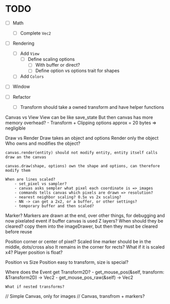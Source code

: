 # TODO

- [ ] Math
    - [ ] Complete `Vec2`

- [ ] Rendering
    - [ ] Add `View`
        - [ ] Define scaling options
            - [ ] With buffer or direct?
            - [ ] Define option vs options trait for shapes
    - [ ] Add `Colors`

- [ ] Window


- [ ] Refactor
    - [ ] Transform should take a owned transform and have helper functions


Canvas vs View 
    View can be like save_state
    But then canvas has more memory overhead?
        - Transform + Clipping options approx = 20 bytes => negligible

Draw vs Render
    Draw takes an object and options
    Render only the object
    Who owns and modifies the object? 

    canvas.render(entity) should not modify entity, entity itself calls draw an the canvas

    canvas.draw(shape, options) own the shape and options, can therefore modify them

    When are lines scaled? 
        - set_pixel vs sampler?
        - canvas asks sempler what pixel each coordinate is => images 
        - commands tells canvas which pixels are drawn => resolution?
        - nearest neighbor scaling? 0.5x vs 2x scaling?
        - NN -> can get a 2x2, or a buffer, or other settings?
        - temporary buffer and then scaled?


Marker?
    Markers are drawn at the end, over other things, for debugging and now pixelated event if buffer canvas is used
    Z layers?
    When should they be cleared? copy them into the imageDrawer, but then they must be cleared before reuse


Position corner or center of pixel?
    Scaled line marker should be in the middle, dots/cross also
    It remains in the corner for rects? 
    What if it is scaled x4? Player position is float?


Position vs Size
    Position easy to transform, size is special?
    

Where does the Event get Transform2D?
    - get_mouse_pos(&self, transform: &Transform2D) -> Vec2
    - get_mouse_pos_raw(&self) -> Vec2

    What if nested transforms?

// Simple Canvas, only for images
// Canvas, transfrom + markers?